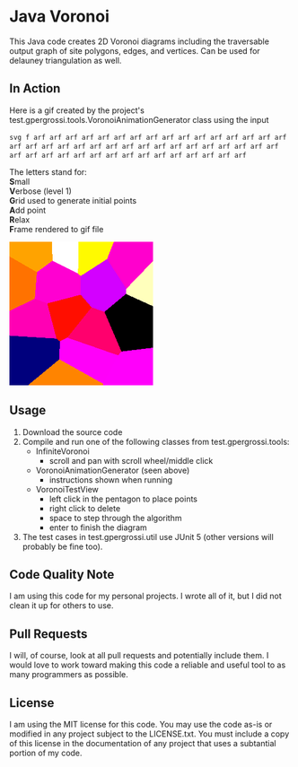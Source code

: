 # Java Voronoi

This Java code creates 2D Voronoi diagrams including the traversable output graph of site polygons, edges, and vertices. Can be used for delauney triangulation as well.

## In Action

Here is a gif created by the project's test.gpergrossi.tools.VoronoiAnimationGenerator class using the input 
```
svg f arf arf arf arf arf arf arf arf arf arf arf arf arf arf arf arf arf arf arf arf arf arf arf arf arf arf arf arf arf arf arf arf arf arf arf arf arf arf arf arf arf arf arf arf arf arf arf arf
```
The letters stand for:<br/>
**S**mall<br/>
**V**erbose (level 1)<br/>
**G**rid used to generate initial points<br/>
**A**dd point<br/>
**R**elax<br/>
**F**rame rendered to gif file<br/>

![Animated Voronoi relaxation with points added per frame](./animation.gif)

## Usage

1. Download the source code
2. Compile and run one of the following classes from test.gpergrossi.tools:
   - InfiniteVoronoi
      - scroll and pan with scroll wheel/middle click
   - VoronoiAnimationGenerator (seen above)
      - instructions shown when running
   - VoronoiTestView 
      - left click in the pentagon to place points
      - right click to delete
      - space to step through the algorithm
      - enter to finish the diagram
3. The test cases in test.gpergrossi.util use JUnit 5 (other versions will probably be fine too).

## Code Quality Note

I am using this code for my personal projects. I wrote all of it, but I did not clean it up for others to use.

## Pull Requests

I will, of course, look at all pull requests and potentially include them. I would love to work toward making this code a reliable and useful tool to as many programmers as possible.

## License

I am using the MIT license for this code. You may use the code as-is or modified in any project subject to the LICENSE.txt.
You must include a copy of this license in the documentation of any project that uses a subtantial portion of my code.
